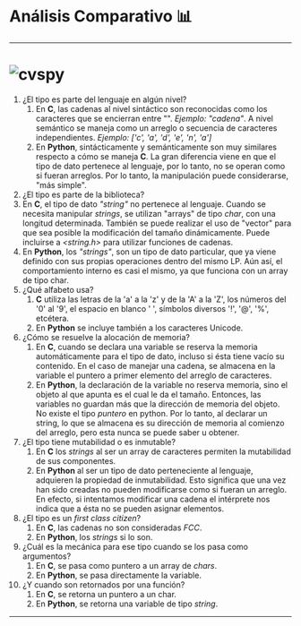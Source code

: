 # Análisis Comparativo 📊

------



![cvspy](C:\Users\teoot\Documents\GitHub\SSL\04-Strings\img\cvspy.jpg)
=======

1. ¿El tipo es parte del lenguaje en algún nivel?
   1. En **C**, las cadenas al nivel sintáctico son reconocidas como los caracteres que se encierran entre "". *Ejemplo: "cadena"*. A nivel semántico se maneja como un arreglo o secuencia de caracteres independientes. *Ejemplo: ['c', 'a', 'd', 'e', 'n', 'a']*
   2. En **Python**, sintácticamente y semánticamente son muy similares respecto a cómo se maneja **C**. La gran diferencia viene en que el tipo de dato pertenece al lenguaje, por lo tanto, no se operan como si fueran arreglos. Por lo tanto, la manipulación puede considerarse, "más simple".
2.  ¿El tipo es parte de la biblioteca?
   1. En **C**, el tipo de dato *"string"* no pertenece al lenguaje. Cuando se necesita manipular *strings*, se utilizan "arrays" de tipo *char*, con una longitud determinada. También se puede realizar el uso de "vector" para que sea posible la modificación del tamaño dinámicamente. Puede incluirse a *<string.h>* para utilizar funciones de cadenas.
   2. En **Python**, los *"strings"*, son un tipo de dato particular, que ya viene definido con sus propias operaciones dentro del mismo LP. Aún así, el comportamiento interno es casi el mismo, ya que funciona con un array de tipo char.
3. ¿Qué alfabeto usa?
   1. **C** utiliza las letras de la 'a' a la 'z' y de la 'A' a la 'Z', los números del '0' al '9', el espacio en blanco ' ', símbolos diversos '!', '@', '%', etcétera.
   2. En **Python** se incluye también a los caracteres Unicode.
4. ¿Cómo se resuelve la alocación de memoria?
   1. En **C**, cuando se declara una variable se reserva la memoria automáticamente para el tipo de dato, incluso si ésta tiene vacío su contenido. En el caso de manejar una cadena, se almacena en la variable el puntero a primer elemento del arreglo de caracteres.
   2. En **Python**, la declaración de la variable no reserva memoria, sino el objeto al que apunta es el cual le da el tamaño. Entonces, las variables no guardan más que la dirección de memoria del objeto. No existe el tipo *puntero* en python. Por lo tanto, al declarar un string, lo que se almacena es su dirección de memoria al comienzo del arreglo, pero esta nunca se puede saber u obtener.
5. ¿El tipo tiene mutabilidad o es inmutable?
   1. En **C** los *strings* al ser un array de caracteres permiten la mutabilidad de sus componentes.
   2. En **Python** al ser un tipo de dato perteneciente al lenguaje, adquieren la propiedad de inmutabilidad. Esto significa que una vez han sido creadas no pueden modificarse como si fueran un arreglo. En efecto, si intentamos modificar una cadena el intérprete nos indica que a ésta no se pueden asignar elementos.
6. ¿El tipo es un *first class citizen*?
   1. En **C**, las cadenas no son consideradas *FCC*.
   2. En **Python**, los *strings* si lo son.
7. ¿Cuál es la mecánica para ese tipo cuando se los pasa como argumentos?
   1. En **C**, se pasa como puntero a un array de *chars*.
   2. En **Python**, se pasa directamente la variable.
8. ¿Y cuando son retornados por una función?
   1. En **C**, se retorna un puntero a un char.
   2. En **Python**, se retorna una variable de tipo *string*.

------

